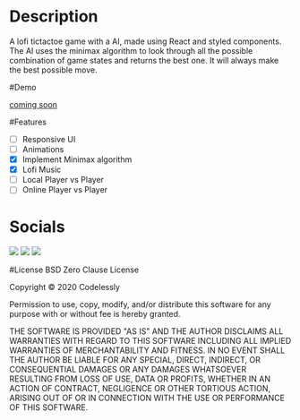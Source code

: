 # Description

A lofi tictactoe game with a AI, made using React and styled components. The AI uses the minimax algorithm to look through all the possible combination of game states and returns the best one. It will always make the best possible move.

#Demo

[coming soon]()

#Features

- [ ] Responsive UI
- [ ] Animations
- [x] Implement Minimax algorithm
- [x] Lofi Music
- [ ] Local Player vs Player
- [ ] Online Player vs Player

# Socials

[<img src="https://raw.githubusercontent.com/paulrobertlloyd/socialmediaicons/main/linkedin-48x48.png">](https://www.linkedin.com/in/mitchell-oliver-2154511b2)
[<img src="https://raw.githubusercontent.com/paulrobertlloyd/socialmediaicons/main/github-48x48.png">](https://github.com/Mitch4sho)
[<img src="https://raw.githubusercontent.com/paulrobertlloyd/socialmediaicons/main/twitter-48x48.png">](https://twitter.com/Mitchforsure)

#License
BSD Zero Clause License

Copyright © 2020 Codelessly

Permission to use, copy, modify, and/or distribute this software for any
purpose with or without fee is hereby granted.

THE SOFTWARE IS PROVIDED "AS IS" AND THE AUTHOR DISCLAIMS ALL WARRANTIES WITH
REGARD TO THIS SOFTWARE INCLUDING ALL IMPLIED WARRANTIES OF MERCHANTABILITY
AND FITNESS. IN NO EVENT SHALL THE AUTHOR BE LIABLE FOR ANY SPECIAL, DIRECT,
INDIRECT, OR CONSEQUENTIAL DAMAGES OR ANY DAMAGES WHATSOEVER RESULTING FROM
LOSS OF USE, DATA OR PROFITS, WHETHER IN AN ACTION OF CONTRACT, NEGLIGENCE OR
OTHER TORTIOUS ACTION, ARISING OUT OF OR IN CONNECTION WITH THE USE OR
PERFORMANCE OF THIS SOFTWARE.
